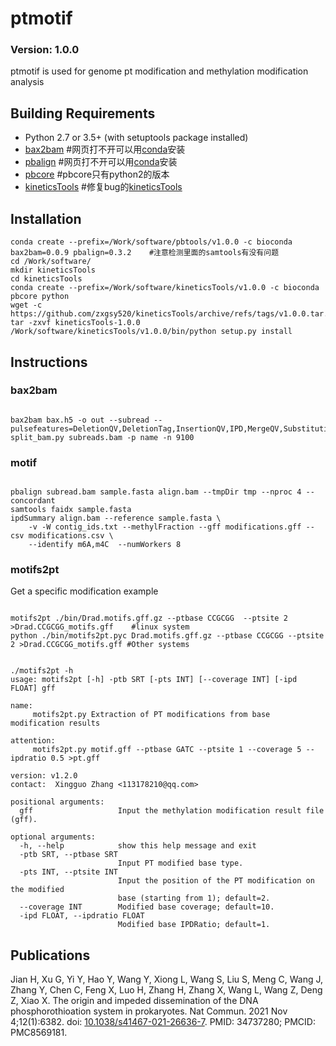 ptmotif
==============
### Version: 1.0.0
ptmotif is used for genome pt modification and methylation modification analysis

Building Requirements
-----------
* Python 2.7 or 3.5+ (with setuptools package installed)
* [bax2bam](https://github.com/PacificBiosciences/bax2bam)  #网页打不开可以用[conda](https://anaconda.org/bioconda/bax2bam)安装
* [pbalign](https://github.com/PacificBiosciences/pbalign)  #网页打不开可以用[conda](https://anaconda.org/bioconda/pbalign)安装
* [pbcore](https://github.com/PacificBiosciences/pbbioconda) #pbcore只有python2的版本
* [kineticsTools](https://github.com/PacificBiosciences/kineticsTools)  #修复bug的[kineticsTools](https://github.com/zxgsy520/kineticsTools)

## Installation
```
conda create --prefix=/Work/software/pbtools/v1.0.0 -c bioconda bax2bam=0.0.9 pbalign=0.3.2    #注意检测里面的samtools有没有问题
cd /Work/software/
mkdir kineticsTools
cd kineticsTools
conda create --prefix=/Work/software/kineticsTools/v1.0.0 -c bioconda pbcore python
wget -c https://github.com/zxgsy520/kineticsTools/archive/refs/tags/v1.0.0.tar.gz
tar -zxvf kineticsTools-1.0.0
/Work/software/kineticsTools/v1.0.0/bin/python setup.py install
```

## Instructions
### bax2bam
<pre><code>
bax2bam bax.h5 -o out --subread --pulsefeatures=DeletionQV,DeletionTag,InsertionQV,IPD,MergeQV,SubstitutionQV,PulseWidth,SubstitutionTag
split_bam.py subreads.bam -p name -n 9100
</code></pre>

### motif
<pre><code>
pbalign subread.bam sample.fasta align.bam --tmpDir tmp --nproc 4 --concordant
samtools faidx sample.fasta
ipdSummary align.bam --reference sample.fasta \
    -v -W contig_ids.txt --methylFraction --gff modifications.gff --csv modifications.csv \
    --identify m6A,m4C  --numWorkers 8
</code></pre>

### motifs2pt
Get a specific modification
example
<pre><code>
motifs2pt ./bin/Drad.motifs.gff.gz --ptbase CCGCGG  --ptsite 2 >Drad.CCGCGG_motifs.gff    #linux system
python ./bin/motifs2pt.pyc Drad.motifs.gff.gz --ptbase CCGCGG --ptsite 2 >Drad.CCGCGG_motifs.gff #Other systems
</code></pre>
<pre><code>
./motifs2pt -h
usage: motifs2pt [-h] -ptb SRT [-pts INT] [--coverage INT] [-ipd FLOAT] gff

name:
     motifs2pt.py Extraction of PT modifications from base modification results

attention:
     motifs2pt.py motif.gff --ptbase GATC --ptsite 1 --coverage 5 --ipdratio 0.5 >pt.gff

version: v1.2.0
contact:  Xingguo Zhang <113178210@qq.com>    

positional arguments:
  gff                   Input the methylation modification result file (gff).

optional arguments:
  -h, --help            show this help message and exit
  -ptb SRT, --ptbase SRT
                        Input PT modified base type.
  -pts INT, --ptsite INT
                        Input the position of the PT modification on the modified
                        base (starting from 1); default=2.
  --coverage INT        Modified base coverage; default=10.
  -ipd FLOAT, --ipdratio FLOAT
                        Modified base IPDRatio; default=1.
</code></pre>

Publications
------------
Jian H, Xu G, Yi Y, Hao Y, Wang Y, Xiong L, Wang S, Liu S, Meng C, Wang J, Zhang Y, Chen C, Feng X, Luo H, Zhang H, Zhang X, Wang L, Wang Z, Deng Z, Xiao X. The origin and impeded dissemination of the DNA phosphorothioation system in prokaryotes. Nat Commun. 2021 Nov 4;12(1):6382. doi: [10.1038/s41467-021-26636-7](https://www.ncbi.nlm.nih.gov/pmc/articles/PMC8569181/). PMID: 34737280; PMCID: PMC8569181.
